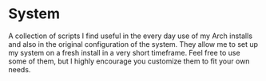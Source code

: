# System
A collection of scripts I find useful in the every day use of my Arch installs and also in the original configuration of the system.
They allow me to set up my system on a fresh install in a very short timeframe.
Feel free to use some of them, but I highly encourage you customize them to fit your own needs.
